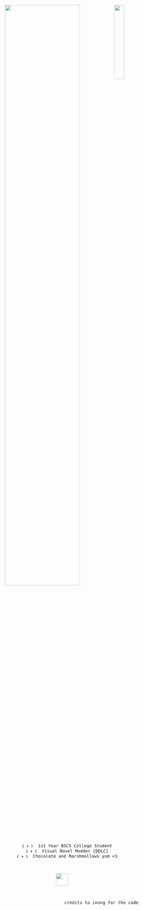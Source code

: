 <div align="center">
<img src="https://64.media.tumblr.com/f3b18b59c089701f34b07ea75a0c22b3/6b655fe1c4cf9af7-0b/s1280x1920/3587c9c9055fc84a9d80d88871e6c14c6634fe22.jpg" width="25%" align="right" />
<img src="https://readme-typing-svg.demolab.com?font=JetBrainsMono&weight=500&size=50&duration=4000&pause=300&color=A7A459&center=true&vCenter=true&multiline=true&repeat=false&random=false&width=1300&height=140&lines=Hi+there+!;I'm+Eight%2C+the+number+not+the+age;A+tech+student+and+Kuromi+lover+%E2%9C%A9" width="70%" />
<br><br>
<pre>
    ⦉ ✦ ⦊  1st Year BSCS College Student
    ⦉ ✦ ⦊  Visual Novel Modder [DDLC]
    ⦉ ✦ ⦊  Chocolate and Marshmallows yum <3
</pre>
<br><br>
<img src="https://tenor.com/bIjrB.gif" height="40" />
<br><br><br>
</div>
<div align="right">
<pre>
  credits to innng for the code
</pre>
